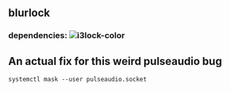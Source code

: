 ## blurlock
### dependencies: ![i3lock-color](https://github.com/PandorasFox/i3lock-color)

## An actual fix for this weird pulseaudio bug
`systemctl mask --user pulseaudio.socket`
